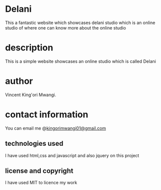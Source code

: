 # Delani
This a fantastic website which showcases delani studio which is an online studio of where one can know more about the online studio
# description
This is a simple website showcases an online studio which is called Delani 
# author
Vincent King'ori Mwangi.

# contact information
You can email me @kingorimwangi01@gmail.com

## technologies used
  I have used html,css and javascript and also jquery on this project

## license and copyright
I have used MIT to licence my work
